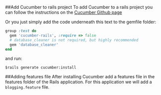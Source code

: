 ##Add Cucumber to rails project
To add Cucumber to a rails project you can follow the instructions on the [Cucumber Github page](https://github.com/cucumber/cucumber-rails)

Or you just simply add the code underneath this text to the gemfile folder:

```ruby
group :test do
  gem 'cucumber-rails', :require => false
  # database_cleaner is not required, but highly recommended
  gem 'database_cleaner'
end
```
 and run:

 ```
 $rails generate cucumber:install
 ```

##Adding features file
After installing Cucumber add a features file in the features folder of the Rails application. For this application we will add a ```blogging.feature``` file.
